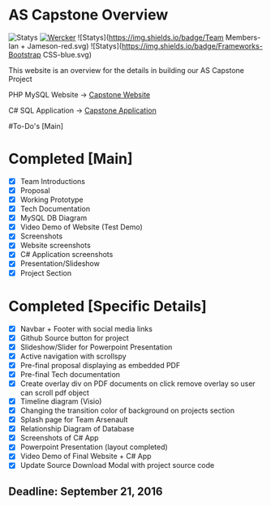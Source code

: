 # AS Capstone Overview

![Statys](https://img.shields.io/badge/Complete-100%25-orange.svg) 
[![Wercker](https://img.shields.io/wercker/ci/wercker/docs.svg?maxAge=2592000)]()
![Statys](https://img.shields.io/badge/Team Members-Ian + Jameson-red.svg)
![Statys](https://img.shields.io/badge/Frameworks-Bootstrap CSS-blue.svg)


This website is an overview for the details in building our AS Capstone Project 

PHP MySQL Website -> [Capstone Website](https://github.com/GorgonsMaze/ASCapstoneProject)

C# SQL Application -> [Capstone Application](https://github.com/OverlordZoltron/CapstoneProjectCSharp)

#To-Do's [Main] 

# Completed [Main]
- [x] Team Introductions
- [x] Proposal
- [x] Working Prototype
- [x] Tech Documentation
- [x] MySQL DB Diagram
- [x] Video Demo of Website (Test Demo)
- [x] Screenshots 
 - [x] Website screenshots
 - [x] C# Application screenshots
- [x] Presentation/Slideshow
- [x] Project Section

# Completed [Specific Details]
- [x] Navbar + Footer with social media links
- [x] Github Source button for project
- [x] Slideshow/Slider for Powerpoint Presentation
- [x] Active navigation with scrollspy
- [x] Pre-final proposal displaying as embedded PDF
- [x] Pre-final Tech documentation
- [x] Create overlay div on PDF documents on click remove overlay so user can scroll pdf object
- [x] Timeline diagram (Visio)
- [x] Changing the transition color of background on projects section
- [x] Splash page for Team Arsenault
- [x] Relationship Diagram of Database
- [x] Screenshots of C# App
- [x] Powerpoint Presentation (layout completed)
- [x] Video Demo of Final Website + C# App
- [x] Update Source Download Modal with project source code

## Deadline: September 21, 2016
